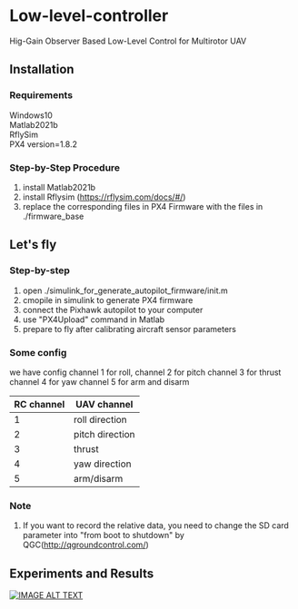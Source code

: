 # Low-level-controller
Hig-Gain Observer Based Low-Level Control for Multirotor UAV
## Installation
### Requirements
Windows10   
Matlab2021b  
RflySim  
PX4 version=1.8.2  

### Step-by-Step Procedure
1. install Matlab2021b
2. install Rflysim  (https://rflysim.com/docs/#/)
3. replace the corresponding files in PX4 Firmware with the files in ./firmware_base

## Let's fly
### Step-by-step
1. open ./simulink_for_generate_autopilot_firmware/init.m
2. cmopile in simulink to generate PX4 firmware
3. connect the Pixhawk autopilot to your computer
4. use "PX4Upload" command in Matlab
5. prepare to fly after calibrating aircraft sensor parameters

### Some config
we have config channel 1 for roll, channel 2 for pitch channel 3 for thrust channel 4 for yaw  channel 5 for arm and disarm

| RC channel| UAV channel | 
| ------ | ------ | 
| 1 | roll direction |
| 2 | pitch direction|
| 3 | thrust |
| 4 | yaw direction|
| 5 | arm/disarm |

### Note
1. If you want to record the relative data, you need to change the SD card parameter into "from boot to shutdown" by QGC(http://qgroundcontrol.com/)

## Experiments and Results
[![IMAGE ALT TEXT](http://img.youtube.com/vi/u9ySbYg3yto/0.jpg)](https://www.youtube.com/watch?v=DWfcO-tHPp8 "Low-level Control with Actuator Dynamics for Multirotor UAVs")

